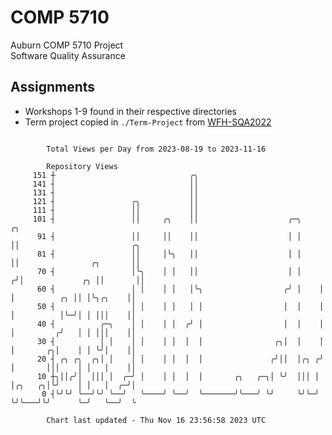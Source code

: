 # COMP 5710
Auburn COMP 5710 Project  
Software Quality Assurance

## Assignments
- Workshops 1-9 found in their respective directories
- Term project copied in `./Term-Project` from [WFH-SQA2022](https://github.com/wumphlett/WFH-SQA2022-AUBURN)

```

        Total Views per Day from 2023-08-19 to 2023-11-16

        Repository Views
     151 ┼                              ╭╮
     141 ┤                              ││
     131 ┤                              ││
     121 ┤                 ╭╮           ││
     111 ┤                 ││           ││
     101 ┤                 ││     ╭╮    ││                    ╭─╮     ╭╮
      91 ┤                 ││     ││    ││                    │ │     ││                         ╭╮
      81 ┤                 ││     │╰╮   ││                    │ │     ││                ╭╮       ││
      70 ┤                 │╰╮    │ │   ││                    │ │    ╭╯│             ╭╮ ││       ││
      60 ┤                 │ │    │ │   │╰╮                  ╭╯ │    │ │          ╭╮ ││ │╰╮╭╮    ││
      50 ┤                 │ │    │ │   │ │                  │  │    │ │          │╰─╯│ │ │││    ││
      40 ┤          ╭─╮    │ │    │ │  ╭╯ │                  │  │    │ │         ╭╯   │ │ │││    ││
      30 ┤          │ │    │ │    │ │  │  │                ╭╮│  │    │ │       ╭╮│    │ │ ╰╯│    ││
      20 ┤ ╭╮ ╭╮  ╭╮│ │    │ │    │ │  │  │               ╭╯││  │╭╮ ╭╯ │       │││    │ │   │    ││
      10 ┼╮││╭╯│  │││ │  ╭─╯ │    │ │  │  │       ╭╮   ╭─╮│ ╰╯  │││ │  │╭╮   ╭╮│╰╯    │ │   │  ╭─╯│
       0 ┤╰╯╰╯ ╰──╯╰╯ ╰──╯   ╰────╯ ╰──╯  ╰───────╯╰───╯ ╰╯     ╰╯╰─╯  ╰╯╰───╯╰╯      ╰─╯   ╰──╯  ╰

        Chart last updated - Thu Nov 16 23:56:58 2023 UTC
        
```
